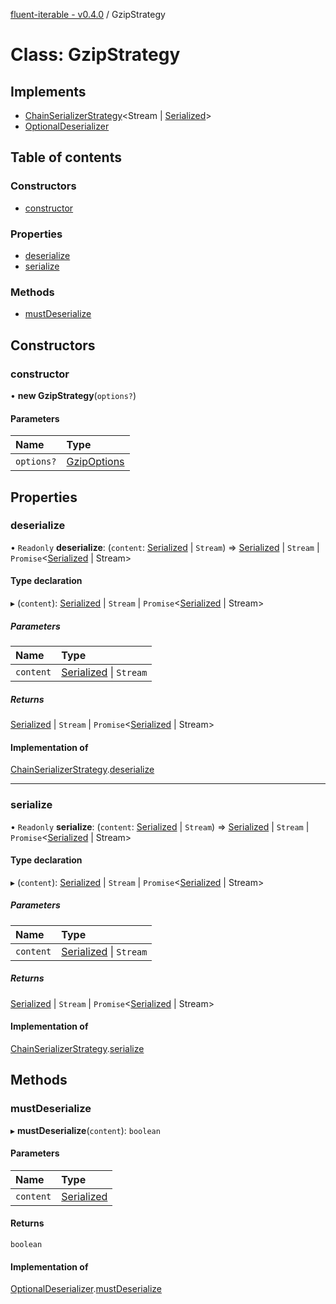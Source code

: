 [fluent-iterable - v0.4.0](../README.md) / GzipStrategy

# Class: GzipStrategy

## Implements

- [ChainSerializerStrategy](../interfaces/chainserializerstrategy.md)<Stream \| [Serialized](../README.md#serialized)\>
- [OptionalDeserializer](../interfaces/optionaldeserializer.md)

## Table of contents

### Constructors

- [constructor](gzipstrategy.md#constructor)

### Properties

- [deserialize](gzipstrategy.md#deserialize)
- [serialize](gzipstrategy.md#serialize)

### Methods

- [mustDeserialize](gzipstrategy.md#mustdeserialize)

## Constructors

### constructor

• **new GzipStrategy**(`options?`)

#### Parameters

| Name | Type |
| :------ | :------ |
| `options?` | [GzipOptions](../interfaces/gzipoptions.md) |

## Properties

### deserialize

• `Readonly` **deserialize**: (`content`: [Serialized](../README.md#serialized) \| `Stream`) => [Serialized](../README.md#serialized) \| `Stream` \| `Promise`<[Serialized](../README.md#serialized) \| Stream\>

#### Type declaration

▸ (`content`): [Serialized](../README.md#serialized) \| `Stream` \| `Promise`<[Serialized](../README.md#serialized) \| Stream\>

##### Parameters

| Name | Type |
| :------ | :------ |
| `content` | [Serialized](../README.md#serialized) \| `Stream` |

##### Returns

[Serialized](../README.md#serialized) \| `Stream` \| `Promise`<[Serialized](../README.md#serialized) \| Stream\>

#### Implementation of

[ChainSerializerStrategy](../interfaces/chainserializerstrategy.md).[deserialize](../interfaces/chainserializerstrategy.md#deserialize)

___

### serialize

• `Readonly` **serialize**: (`content`: [Serialized](../README.md#serialized) \| `Stream`) => [Serialized](../README.md#serialized) \| `Stream` \| `Promise`<[Serialized](../README.md#serialized) \| Stream\>

#### Type declaration

▸ (`content`): [Serialized](../README.md#serialized) \| `Stream` \| `Promise`<[Serialized](../README.md#serialized) \| Stream\>

##### Parameters

| Name | Type |
| :------ | :------ |
| `content` | [Serialized](../README.md#serialized) \| `Stream` |

##### Returns

[Serialized](../README.md#serialized) \| `Stream` \| `Promise`<[Serialized](../README.md#serialized) \| Stream\>

#### Implementation of

[ChainSerializerStrategy](../interfaces/chainserializerstrategy.md).[serialize](../interfaces/chainserializerstrategy.md#serialize)

## Methods

### mustDeserialize

▸ **mustDeserialize**(`content`): `boolean`

#### Parameters

| Name | Type |
| :------ | :------ |
| `content` | [Serialized](../README.md#serialized) |

#### Returns

`boolean`

#### Implementation of

[OptionalDeserializer](../interfaces/optionaldeserializer.md).[mustDeserialize](../interfaces/optionaldeserializer.md#mustdeserialize)
